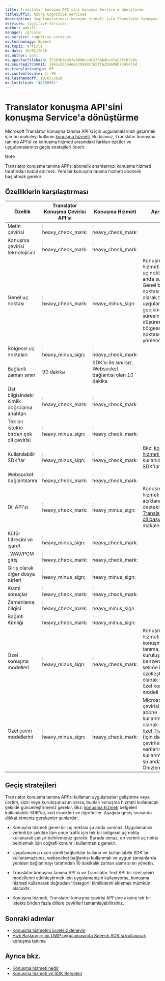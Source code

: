 ```yaml
---
title: Translator konuşma API'sini konuşma Service'a dönüştürme
titleSuffix: Azure Cognitive Services
description: Uygulamalarınızı konuşma hizmeti için Translator konuşma tanıma API'SİNDEN geçirmek için bu konuyu kullanın.
services: cognitive-services
author: aahill
manager: cgronlun
ms.service: cognitive-services
ms.technology: Speech
ms.topic: article
ms.date: 10/01/2018
ms.author: aahi
ms.openlocfilehash: 55303b38a5fe8890cddc2336b4bc47a23fc03745
ms.sourcegitcommit: 1981c65544e642958917a5ffa2b09d6b7345475d
ms.translationtype: MT
ms.contentlocale: tr-TR
ms.lasthandoff: 10/03/2018
ms.locfileid: "48239961"
---
```

# <a name="migrate-from-the-translator-speech-api-to-the-speech-service"></a>Translator konuşma API'sini konuşma Service'a dönüştürme

Microsoft Translator konuşma tanıma API'si için uygulamalarınızı geçirmek için bu makaleyi kullanın [konuşma hizmeti](index.yml). Bu kılavuz, Translator konuşma tanıma API'si ve konuşma hizmeti arasındaki farkları özetler ve uygulamalarınızı geçiş stratejileri önerir.

> [!NOTE]
> Translator konuşma tanıma API'si abonelik anahtarınızı konuşma hizmeti tarafından kabul edilmez. Yeni bir konuşma tanıma hizmeti abonelik başlatmak gerekir.

## <a name="comparison-of-features"></a>Özelliklerin karşılaştırması

| Özellik                                           | Translator Konuşma Çevirisi API’si                                  | Konuşma Hizmeti | Ayrıntılar                                                                                                                                                                                                                                                                            |
|---------------------------------------------------|-----------------------------------------------------------------|------------------------------------|------------------------------------------------------------------------------------------------------------------------------------------------------------------------------------------------------------------------------------------------------------------------------------|
| Metin çevirisi                               | : heavy_check_mark:                                              | : heavy_check_mark:                 |                                                                                                                                                                                                                                                                                    |
| Konuşma çevirisi teknolojisini                             | : heavy_check_mark:                                              | : heavy_check_mark:                 |                                                                                                                                                                                                                                                                                    |
| Genel uç noktası                                   | : heavy_check_mark:                                              | : heavy_minus_sign:                 | Konuşma hizmeti genel bir uç noktası şu anda sunmaz. Genel bir uç noktası otomatik olarak trafiği uygulamanızdaki gecikme süresini düşüren, bölgesel uç noktasına yakın yönlendirebilir.                                                    |
| Bölgesel uç noktaları                                | : heavy_minus_sign:                                              | : heavy_check_mark:                 |                                                                                                                                                                                                                                                                                    |
| Bağlantı zaman sınırı                             | 90 dakika                                               | SDK'sı ile sınırsız. Websocket bağlantısı olan 10 dakika                                                                                                                                                                                                                                                                                   |
| Üst bilgisindeki kimlik doğrulama anahtarı                                | : heavy_check_mark:                                              | : heavy_check_mark:                 |                                                                                                                                                                                                                                                                                    |
| Tek bir istekte birden çok dil çevirisi | : heavy_minus_sign:                                              | : heavy_check_mark:                 |                                                                                                                                                                                                                                                                                    |
| Kullanılabilir SDK'lar                                    | : heavy_minus_sign:                                              | : heavy_check_mark:                 | Bkz: [konuşma hizmeti belgeleri](index.yml) kullanılabilir SDK'ları için.                                                                                                                                                    |
| Websocket bağlantılarını                             | : heavy_check_mark:                                              | : heavy_check_mark:                 |                                                                                                                                                                                                                                                                                    |
| Dil API'si                                     | : heavy_check_mark:                                              | : heavy_minus_sign:                 | Konuşma hizmeti aynı açıklanan dilleri destekler [Translator API dil başvurusu](../translator-speech/languages-reference.md) makalesi. |
| Küfür filtresini ve işaret                       | : heavy_minus_sign:                                              | : heavy_check_mark:                 |                                                                                                                                                                                                                                                                                    |
| . WAV/PCM giriş                                 | : heavy_check_mark:                                              | : heavy_check_mark:                 |                                                                                                                                                                                                                                                                                    |
| Giriş olarak diğer dosya türleri                         | : heavy_minus_sign:                                              | : heavy_minus_sign:                 |                                                                                                                                                                                                                                                                                    |
| Kısmi sonuçlar                                   | : heavy_check_mark:                                              | : heavy_check_mark:                 |                                                                                                                                                                                                                                                                                    |
| Zamanlama bilgisi                                       | : heavy_check_mark:                                              | : heavy_minus_sign:                 |                                                                                                                                                                 |
| Bağıntı Kimliği                                    | : heavy_check_mark:                                              | : heavy_minus_sign:                 |                                                                                                                                                                                                                                                                                    |
| Özel konuşma modelleri                              | : heavy_minus_sign:                                              | : heavy_check_mark:                 | Konuşma hizmeti, konuşma tanıma, kuruluşunuzun benzersiz kelime için özelleştirmenize olanak sağlayan özel konuşma modeli sunar.                                                                                                                                           |
| Özel çeviri modellerini                         | : heavy_minus_sign:                                              | : heavy_check_mark:                 | Microsoft metin çevirisi API'sine abone kullanmanıza olanak sağlar [özel Translator](https://www.microsoft.com/translator/business/customization/) (için daha doğru çevirileri kendi verilerinizi kullanmak için şu anda Önizleme).                                                 |

## <a name="migration-strategies"></a>Geçiş stratejileri

Translator konuşma tanıma API'si kullanan uygulamaları geliştirme veya üretim, sizin veya kuruluşunuzun varsa, bunları konuşma hizmeti kullanacak şekilde güncelleştirmeniz gerekir. Bkz: [konuşma hizmeti](index.yml) belgeleri kullanılabilir SDK'lar, kod örnekleri ve öğreticiler. Aşağıda geçiş sırasında dikkat etmeniz gerekenler şunlardır:

* Konuşma hizmeti genel bir uç noktası şu anda sunmaz. Uygulamanızı verimli bir şekilde tüm onun trafik için tek bir bölgesel uç nokta kullanarak çalışır belirlemeniz gerekir. Burada olmaz, en verimli uç nokta belirlemek için coğrafi konum'ı kullanmanız gerekir.

* Uygulamanızı uzun süreli bağlantılar kullanır ve kullanılabilir SDK'lar kullanamazsınız, websocket bağlantısı kullanmak ve uygun zamanlarda yeniden bağlanmayı tarafından 10 dakikalık zaman aşımı sınırı yönetin.

* Translator konuşma tanıma API'si ve Translator Text API bir özel çeviri modellerini etkinleştirmek için uygulamanızın kullanıyorsa, konuşma hizmeti kullanarak doğrudan 'Kategori' kimliklerini eklemek mümkün olacaktır.

* Konuşma hizmeti, Translator konuşma çevirisi API'sine aksine tek bir istekte birden fazla dillere çevirileri tamamlayabilirsiniz.

## <a name="next-steps"></a>Sonraki adımlar

* [Konuşma hizmetini ücretsiz deneyin](get-started.md)
* [Hızlı Başlangıç: bir UWP uygulamasında Speech SDK'sı kullanarak konuşma tanıma](quickstart-csharp-uwp.md)

## <a name="see-also"></a>Ayrıca bkz.

* [Konuşma hizmeti nedir](overview.md)
* [Konuşma hizmeti ve SDK Belgeleri](https://docs.microsoft.com/azure/cognitive-services/speech-service/speech-devices-sdk-qsg)
